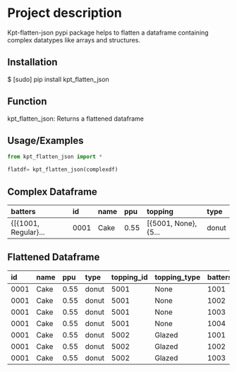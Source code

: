 
# Project description
Kpt-flatten-json pypi package helps to flatten a dataframe containing complex datatypes like arrays and structures.



## Installation

$ [sudo] pip install kpt_flatten_json

## Function

kpt_flatten_json: Returns a flattened dataframe


## Usage/Examples

```python
from kpt_flatten_json import *

flatdf= kpt_flatten_json(complexdf)
```


## Complex Dataframe


| batters| id| name | ppu | topping| type               |
| :-------- | :------- | :------------------------- |:-------- | :------- | :------------------------- |
| {[{1001, Regular}... | 0001 | Cake|0.55 | [{5001, None}, {5... | donut|

## Flattened Dataframe
| id| name| ppu | type | topping_id | topping_type               | batters_batter_id | batters_batter_type               |
| :-------- | :------- | :------------------------- |:-------- | :------- | :------------------------- |:-------- | :------- |
|0001|Cake|0.55|donut| 5001| None| 1001| Regular|
|0001|Cake|0.55|donut| 5001| None| 1002| Chocolate|
|0001|Cake|0.55|donut| 5001| None| 1003| Blueberry|
|0001|Cake|0.55|donut| 5001| None| 1004| Devil's Food|
|0001|Cake|0.55|donut| 5002| Glazed| 1001| Regular|
|0001|Cake|0.55|donut| 5002| Glazed| 1002| Chocolate|
|0001|Cake|0.55|donut| 5002| Glazed| 1003| Blueberry|